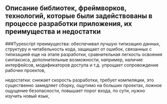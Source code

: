 ## Oписание библиотек, фреймворков, технологий, которые были задействованы в процессе разработки приложения, их преимущества и недостатки

###Typescript
преимущества:
обеспечивал лучшую типизацию данных, структуру и читабельность кода,
защищает от ошибок, связанных с типизацией еще на этапе разработки,
сравнительная легкость освоения синтаксиса,
дополнительные возможности, например, наличие интерфейсов, модификаторов доступа и т.д.
упрощает сопровождение рабочих проектов,

недостатки:
снижает скорость разработки,
требует компиляции, это существенно замедляет сборку, ощутимо на больших проектах,
ложное ощущение безопасности,
повышает порог входа, по сути, нужно изучить новый язык,


